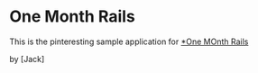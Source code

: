 # One Month Rails

This is the pinteresting sample application for
[*One MOnth Rails](http://onemonthrails.com)

by [Jack]